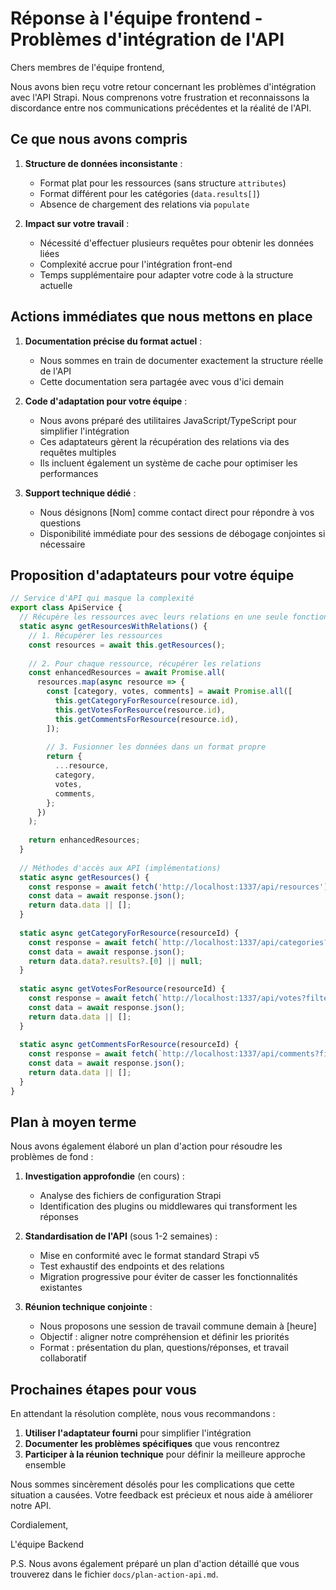 # Réponse à l'équipe frontend - Problèmes d'intégration de l'API

Chers membres de l'équipe frontend,

Nous avons bien reçu votre retour concernant les problèmes d'intégration avec l'API Strapi. Nous comprenons votre frustration et reconnaissons la discordance entre nos communications précédentes et la réalité de l'API.

## Ce que nous avons compris

1. **Structure de données inconsistante** :
   - Format plat pour les ressources (sans structure `attributes`)
   - Format différent pour les catégories (`data.results[]`)
   - Absence de chargement des relations via `populate`

2. **Impact sur votre travail** :
   - Nécessité d'effectuer plusieurs requêtes pour obtenir les données liées
   - Complexité accrue pour l'intégration front-end
   - Temps supplémentaire pour adapter votre code à la structure actuelle

## Actions immédiates que nous mettons en place

1. **Documentation précise du format actuel** :
   - Nous sommes en train de documenter exactement la structure réelle de l'API
   - Cette documentation sera partagée avec vous d'ici demain

2. **Code d'adaptation pour votre équipe** :
   - Nous avons préparé des utilitaires JavaScript/TypeScript pour simplifier l'intégration
   - Ces adaptateurs gèrent la récupération des relations via des requêtes multiples
   - Ils incluent également un système de cache pour optimiser les performances

3. **Support technique dédié** :
   - Nous désignons [Nom] comme contact direct pour répondre à vos questions
   - Disponibilité immédiate pour des sessions de débogage conjointes si nécessaire

## Proposition d'adaptateurs pour votre équipe

```typescript
// Service d'API qui masque la complexité
export class ApiService {
  // Récupère les ressources avec leurs relations en une seule fonction
  static async getResourcesWithRelations() {
    // 1. Récupérer les ressources
    const resources = await this.getResources();
    
    // 2. Pour chaque ressource, récupérer les relations
    const enhancedResources = await Promise.all(
      resources.map(async resource => {
        const [category, votes, comments] = await Promise.all([
          this.getCategoryForResource(resource.id),
          this.getVotesForResource(resource.id),
          this.getCommentsForResource(resource.id),
        ]);
        
        // 3. Fusionner les données dans un format propre
        return {
          ...resource,
          category,
          votes,
          comments,
        };
      })
    );
    
    return enhancedResources;
  }
  
  // Méthodes d'accès aux API (implémentations)
  static async getResources() {
    const response = await fetch('http://localhost:1337/api/resources');
    const data = await response.json();
    return data.data || [];
  }
  
  static async getCategoryForResource(resourceId) {
    const response = await fetch(`http://localhost:1337/api/categories?filters[resources][id][$eq]=${resourceId}`);
    const data = await response.json();
    return data.data?.results?.[0] || null;
  }
  
  static async getVotesForResource(resourceId) {
    const response = await fetch(`http://localhost:1337/api/votes?filters[resource][id][$eq]=${resourceId}`);
    const data = await response.json();
    return data.data || [];
  }
  
  static async getCommentsForResource(resourceId) {
    const response = await fetch(`http://localhost:1337/api/comments?filters[resource][id][$eq]=${resourceId}`);
    const data = await response.json();
    return data.data || [];
  }
}
```

## Plan à moyen terme

Nous avons également élaboré un plan d'action pour résoudre les problèmes de fond :

1. **Investigation approfondie** (en cours) :
   - Analyse des fichiers de configuration Strapi
   - Identification des plugins ou middlewares qui transforment les réponses

2. **Standardisation de l'API** (sous 1-2 semaines) :
   - Mise en conformité avec le format standard Strapi v5
   - Test exhaustif des endpoints et des relations
   - Migration progressive pour éviter de casser les fonctionnalités existantes

3. **Réunion technique conjointe** :
   - Nous proposons une session de travail commune demain à [heure]
   - Objectif : aligner notre compréhension et définir les priorités
   - Format : présentation du plan, questions/réponses, et travail collaboratif

## Prochaines étapes pour vous

En attendant la résolution complète, nous vous recommandons :

1. **Utiliser l'adaptateur fourni** pour simplifier l'intégration
2. **Documenter les problèmes spécifiques** que vous rencontrez
3. **Participer à la réunion technique** pour définir la meilleure approche ensemble

Nous sommes sincèrement désolés pour les complications que cette situation a causées. Votre feedback est précieux et nous aide à améliorer notre API.

Cordialement,

L'équipe Backend

P.S. Nous avons également préparé un plan d'action détaillé que vous trouverez dans le fichier `docs/plan-action-api.md`. 